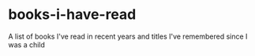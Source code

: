 # books-i-have-read
A list of books I've read in recent years and titles I've remembered since I was a child
